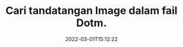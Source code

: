 ---
############################# Static ############################
layout: "auto-gen-signature"
date: 2022-03-01T15:12:22
draft: false
operation: Search
signaturetype: Image
fileformat: Dotm
productName: Java
lang: ms
productCode: java
otherformats: pdf doc docx docm dot dotm dotx odt ott rtf xls xlsx xlsm xlsb csv ods ots xltx xltm ppt pptx pps ppsx odp otp potx potm pptm ppsm
breadcrumb: Search Image signatures at Dotm with Java

############################# Head ############################
head_title: "Cari tandatangan Image dalam fail Dotm dalam Java"
head_description: "Gunakan Java untuk mencari tandatangan Image dalam fail Dotm menggunakan beberapa baris kod."

############################# Header ############################
title: "Cari tandatangan Image dalam fail Dotm."
description: "API asli Java membenarkan untuk mencari tandatangan Image dalam fail Dotm yang telah ditandatangani. Lakukan carian e-tandatangan lanjutan dalam dokumen Dotm anda menggunakan beberapa baris kod."
bg_image: "https://cms.admin.containerize.com/templates/aspose/App_Themes/V3/images/bg/header1.png"
bg_overlay: false
button:
    enable: true

############################# SubMenu ############################
submenu:
    enable: true

    left:
        img_alt: "GroupDocs.Signature for Java"
        image: "https://cms.admin.containerize.com/templates/groupdocs/images/product-logos/90x90-noborder/groupdocsature-java.png"
        product: "GroupDocs.Signature"
        platform: "Java"



############################# About ############################
about:
    enable: true
    title: "Mengenai API GroupDocs.Signature for Java."
    content: |
        [GroupDocs.Signature for Java](https://products.groupdocs.com/signature/java/) menyediakan API Java untuk memproses dokumen menggunakan pelbagai jenis tandatangan seperti teks, imej, sijil digital, kod bar, kod QR, setem atau metadata. Pengguna boleh menambah, memadam, mengemas kini, mengesahkan atau mencari tandatangan elektronik dalam PDF, dokumen MS Word, buku kerja MS Excel, persembahan MS PowerPoint, fail Adobe Photoshop dan pelbagai format imej, dengan sokongan tambahan untuk menyesuaikan sifat tandatangan mengikut keperluan.
    

############################# Steps ############################
steps:
    enable: true
    title_left: "Bagaimana untuk mencari tandatangan Image dalam Dotm"
    content_left: |
        [GroupDocs.Signature for Java](https://products.groupdocs.com/signature/java/) memudahkan pembangun Java mencari tandatangan Image dalam fail Dotm daripada aplikasi mereka dengan melaksanakan beberapa langkah mudah.
        
        * Buat contoh baharu kelas Tandatangan dan lulus laluan dokumen sumber sebagai parameter pembina.
        * Segerakan objek SearchOptions mengikut keperluan anda dan tentukan pilihan carian.
        * Panggil kaedah Carian contoh kelas Tandatangan dan berikan SearchOptions kepadanya.
        * Proses hasil carian mengikut permintaan anda.

    title_right: "Keperluan Sistem"
    content_right: |
        GroupDocs.Signature for Java disokong pada semua platform dan sistem pengendalian utama. Sebelum melaksanakan kod di bawah, sila pastikan anda mempunyai prasyarat berikut dipasang pada sistem anda.

        * Sistem pengendalian: Microsoft Windows, Linux, MacOS
        * Persekitaran pembangunan: NetBeans, Intellij IDEA, Eclipse, etc.
        * Java runtime: J2SE 6.0 and above
        * Muat turun versi terkini GroupDocs.Signature for Java daripada [Maven](https://repository.groupdocs.com/webapp/#/artifacts/browse/tree/General/repo/com/groupdocs/groupdocs-signature)
         
    code: |
        ```java    
                
        // Set up input Dotm file
        String filePath = "input.dotm";

        // Instantiate Signature for input file
        Signature signature = new Signature(filePath);

        //Create search options
        ImageSearchOptions options = new ImageSearchOptions();

        // set minimum size if needed 
        options.setMinContentSize(100);
        // set maximum image size if needed
        options.setMaxContentSize(2000);
        // return images for processing
        options.setReturnContent(true);
        // set up type of returned images
        options.setReturnContentType(FileType.PNG);

        // search for Image signatures in Dotm document
        List<ImageSignature> signatures = signature.search(ImageSignature.class, options);

        // process signatures which were found 
        signatures.forEach(item -> System.out.println(item.toString()));

        ```

############################# Demos ############################
demos:
    enable: true
    title: "Cari Image tandatangan elektronik Demo Langsung"
    content: |
       Cari dokumen untuk pelbagai tandatangan elektronik pada fail Dotm sekarang dengan melawati tapak web [GroupDocs.Signature App](https://products.groupdocs.app/signature/family).

        
############################# More Formats ############################
more_formats:
    enable: true
    title: "Cari tandatangan Image lain menggunakan Java"
    content: |
        "Carian tandatangan elektronik dalam pelbagai dokumen. Cari tandatangan daripada salah satu format fail yang popular seperti yang ditunjukkan di bawah."
    format: 
           
       
back_to_top:
    enable: true
---